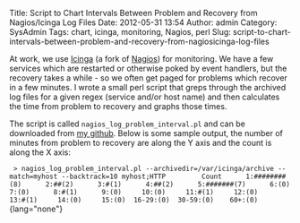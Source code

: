 Title: Script to Chart Intervals Between Problem and Recovery from Nagios/Icinga Log Files
Date: 2012-05-31 13:54
Author: admin
Category: SysAdmin
Tags: chart, icinga, monitoring, Nagios, perl
Slug: script-to-chart-intervals-between-problem-and-recovery-from-nagiosicinga-log-files

At work, we use [Icinga][] (a fork of [Nagios][]) for monitoring. We
have a few services which are restarted or otherwise poked by event
handlers, but the recovery takes a while - so we often get paged for
problems which recover in a few minutes. I wrote a small perl script
that greps through the archived log files for a given regex (service
and/or host name) and then calculates the time from problem to recovery
and graphs those times.

The script is called `nagios_log_problem_interval.pl` and can be
downloaded from [my github][]. Below is some sample output, the number
of minutes from problem to recovery are along the Y axis and the count
is along the X axis:

` > nagios_log_problem_interval.pl --archivedir=/var/icinga/archive --match=myhost --backtrack=10 myhost;HTTP         Count      1:########(8)      2:##(2)      3:#(1)      4:##(2)      5:#######(7)      6:(0)      7:(0)      8:#(1)      9:(0)     10:(0)     11:#(1)     12:(0)     13:#(1)     14:(0)     15:(0)  16-29:(0)  30-59:(0)    60+:(0)`{lang="none"}

  [Icinga]: http://www.icinga.org
  [Nagios]: http://nagios.org/
  [my github]: https://github.com/jantman/nagios-scripts/blob/master/nagios_log_problem_interval.pl
